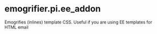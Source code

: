 # emogrifier.pi.ee_addon
Emogrifies (inlines) template CSS. Useful if you are using EE templates for HTML email
